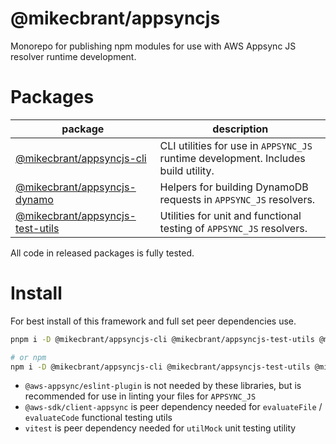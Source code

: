 # @mikecbrant/appsyncjs

Monorepo for publishing npm modules for use with AWS Appsync JS resolver runtime development.

# Packages

| package                                                           | description                                                                        |
| ----------------------------------------------------------------- | ---------------------------------------------------------------------------------- |
| [@mikecbrant/appsyncjs-cli](packages/cli/README.md)               | CLI utilities for use in `APPSYNC_JS` runtime development. Includes build utility. |
| [@mikecbrant/appsyncjs-dynamo](packages/dynamo/README.md)         | Helpers for building DynamoDB requests in `APPSYNC_JS` resolvers.            |
| [@mikecbrant/appsyncjs-test-utils](packages/test-utils/README.md) | Utilities for unit and functional testing of `APPSYNC_JS` resolvers.               |

All code in released packages is fully tested.

# Install

For best install of this framework and full set peer dependencies use.

```bash
pnpm i -D @mikecbrant/appsyncjs-cli @mikecbrant/appsyncjs-test-utils @mikecbrant/appsyncjs-dynamo @aws-appsync/eslint-plugin @aws-appsync/utils @aws-sdk/client-appsync vitest

# or npm
npm i -D @mikecbrant/appsyncjs-cli @mikecbrant/appsyncjs-test-utils @mikecbrant/appsyncjs-dynamo @aws-appsync/eslint-plugin @aws-appsync/utils @aws-sdk/client-appsync vitest
```

- `@aws-appsync/eslint-plugin` is not needed by these libraries, but is recommended for use in linting your files for `APPSYNC_JS`
- `@aws-sdk/client-appsync` is peer dependency needed for `evaluateFile` / `evaluateCode` functional testing utils
- `vitest` is peer dependency needed for `utilMock` unit testing utility


